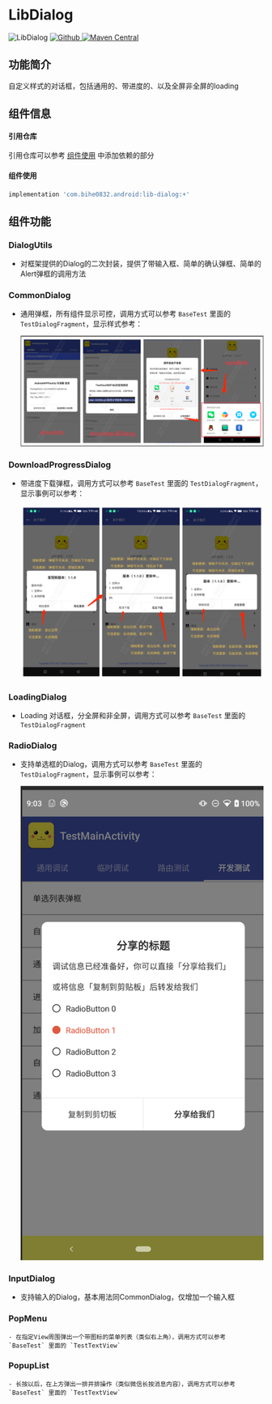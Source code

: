 # LibDialog

![LibDialog](https://img.shields.io/badge/AndroidAppFactory-LibDialog-brightgreen)
[ ![Github](https://img.shields.io/badge/Github-LibDialog-brightgreen?style=social) ](https://github.com/bihe0832/AndroidAppFactory/tree/master/LibDialog)
[ ![Maven Central](https://img.shields.io/maven-central/v/com.bihe0832.android/lib-dialog)](https://search.maven.org/artifact/com.bihe0832.android/lib-dialog)


## 功能简介

自定义样式的对话框，包括通用的、带进度的、以及全屏非全屏的loading

## 组件信息

#### 引用仓库

引用仓库可以参考 [组件使用](./../start.md) 中添加依赖的部分

#### 组件使用

```groovy
implementation 'com.bihe0832.android:lib-dialog:+'
```

## 组件功能

### DialogUtils

- 对框架提供的Dialog的二次封装，提供了带输入框、简单的确认弹框、简单的Alert弹框的调用方法

### CommonDialog

- 通用弹框，所有组件显示可控，调用方式可以参考 `BaseTest` 里面的 `TestDialogFragment`，显示样式参考：

    <img src="./../noui/lib-debug.png"/>

### DownloadProgressDialog

- 带进度下载弹框，调用方式可以参考 `BaseTest` 里面的 `TestDialogFragment`，显示事例可以参考：

    <img src="./../../common/framework/update.png" />

### LoadingDialog

- Loading 对话框，分全屏和非全屏，调用方式可以参考 `BaseTest` 里面的 `TestDialogFragment`

### RadioDialog

- 支持单选框的Dialog，调用方式可以参考 `BaseTest` 里面的 `TestDialogFragment`，显示事例可以参考：

    <img src="./lib-dialog-radio.png" />

### InputDialog

- 支持输入的Dialog，基本用法同CommonDialog，仅增加一个输入框

### PopMenu

    - 在指定View周围弹出一个带图标的菜单列表（类似右上角），调用方式可以参考 `BaseTest` 里面的 `TestTextView`

### PopupList

    - 长按以后，在上方弹出一排并排操作（类似微信长按消息内容），调用方式可以参考 `BaseTest` 里面的 `TestTextView`